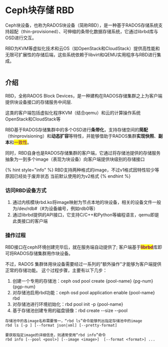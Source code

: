 # Ceph块存储 RBD

Ceph块设备，也称为RADOS块设备（简称RBD），是一种基于RADOS存储系统支持超配（thin-provisioned）、可伸缩的条带化数据存储系统，它通过librbd库与OSD进行交互。

RBD为KVM等虚拟化技术和云OS（如OpenStack和CloudStack）提供高性能和无限可扩展性的存储后端，这些系统依赖于libvirt和QEMU实用程序与RBD进行集成。

<figure><img src="https://files.gitbook.com/v0/b/gitbook-x-prod.appspot.com/o/spaces%2FCciQTOc6CLGkCYciwhF1%2Fuploads%2FEsGRiQBkBbHv0uNyJ2k3%2Fimage.png?alt=media&#x26;token=3dc28202-976e-4278-93c5-4f0742712e9e" alt=""><figcaption></figcaption></figure>

## 介绍

RBD，全称RADOS Block Devices，是一种建构在RADOS存储集群之上为客户端提供块设备接口的存储服务中间层.

这类的客户端包括虚拟化程序KVM（结合qemu）和云的计算操作系统OpenStack和CloudStack等

RBD基于RADOS存储集群中的多个OSD进行**条带化**，支持存储空间的**简配**（thinprovisioning）和**动态扩容**等特性，并能够借助于RADOS集群**实现快照**、**副本**和<mark style="color:purple;">一致性</mark>。

同时，RBD自身也是RADOS存储集群的客户端，它通过将存储池提供的存储服务抽象为一到多个image（表现为块设备）向客户端提供块级别的存储接口&#x20;

{% hint style="info" %}
RBD支持两种格式的image，不过v1格式因特性较少等原因已经处于废弃状态 当前默认使用的为v2格式
{% endhint %}

### 访问RBD设备方式

1. 通过内核模块rbd.ko将image映射为节点本地的块设备，相关的设备文件一般为/dev/rdb#（#为设备编号，例如rdb0等）&#x20;
2. 通过librbd提供的API接口，它支持C/C++和Python等编程语言，qemu即是此类接口的客户端

### 操作过程

RBD接口在ceph环境创建完毕后，就在服务端自动提供了; 客户端基于<mark style="color:purple;">**librbd**</mark>库即可将RADOS存储集群用作块设备。

不过，RADOS 集群体用块设备需要经过一系列的"额外操作"才能够为客户端提供正常的存储功能。 这个过程步骤，主要有以下几步：

1. 创建一个专用的存储池：ceph osd pool create {pool-name} {pg-num} {pgp-num}&#x20;
2. 对存储池启用rbd功能：ceph osd pool application enable {pool-name} rbd
3. 对存储池进行环境初始化：rbd pool init -p {pool-name}
4. 基于存储池创建专用的磁盘镜像：rbd create --size --pool

```
存储池中的各image名称需要惟一，“rbd ls”命令能够列出指定存储池中的image 
rbd ls [-p ] [--format json|xml] [--pretty-format]

要获取指定image的详细信息，则通常使用“rbd info”命令
rbd info [--pool <pool>] [--image <image>]  [--format <format>] ...
```
